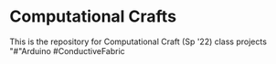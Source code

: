 # Computational Crafts
This is the repository for Computational Craft (Sp '22) class projects
"#"Arduino #ConductiveFabric
